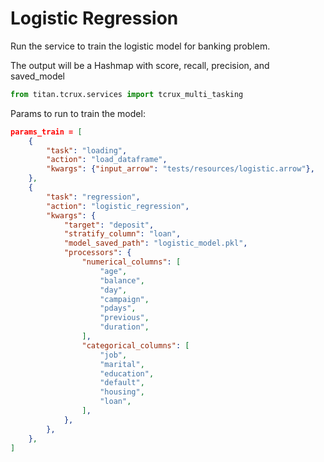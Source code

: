 # Logistic Regression


Run the service to train the logistic model for banking problem.

The output will be a Hashmap with score, recall, precision, and saved_model

```Python
from titan.tcrux.services import tcrux_multi_tasking
```


Params to run to train the model:

```json
params_train = [
    {
        "task": "loading",
        "action": "load_dataframe",
        "kwargs": {"input_arrow": "tests/resources/logistic.arrow"},
    },
    {
        "task": "regression",
        "action": "logistic_regression",
        "kwargs": {
            "target": "deposit",
            "stratify_column": "loan",
            "model_saved_path": "logistic_model.pkl",
            "processors": {
                "numerical_columns": [
                    "age",
                    "balance",
                    "day",
                    "campaign",
                    "pdays",
                    "previous",
                    "duration",
                ],
                "categorical_columns": [
                    "job",
                    "marital",
                    "education",
                    "default",
                    "housing",
                    "loan",
                ],
            },
        },
    },
]
```




